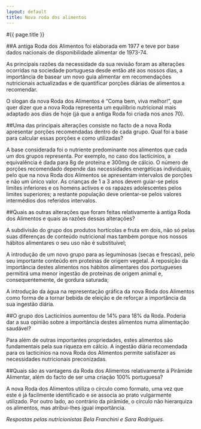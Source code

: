 ```yaml
---
layout: default
title: Nova roda dos alimentos
---
```


#{{ page.title }}

##A antiga Roda dos Alimentos foi elaborada em 1977 e teve por base dados nacionais de disponibilidade alimentar de 1973-74.

As principais razões da necessidade da sua revisão foram as alterações ocorridas na sociedade portuguesa desde então até aos nossos dias, a importância de basear um novo guia alimentar em recomendações nutricionais actualizadas e de quantificar porções diárias de alimentos a recomendar.

O slogan da nova Roda dos Alimentos é “Coma bem, viva melhor!”, que quer dizer que a nova Roda representa um equilíbrio nutricional mais adaptado aos dias de hoje (já que a antiga Roda foi criada nos anos 70).

##Uma das principais alterações consiste no facto de a nova Roda apresentar porções recomendadas dentro de cada grupo. Qual foi a base para calcular essas porções e como utilizadas?

A base considerada foi o nutriente predominante nos alimentos que cada um dos grupos representa. Por exemplo, no caso dos lacticínios, a equivalência é dada para 8g de proteína e 300mg de cálcio. O número de porções recomendado depende das necessidades energéticas individuais, pelo que na nova Roda dos Alimentos se apresentam intervalos de porções e não um único valor. As crianças de 1 a 3 anos devem guiar-se pelos limites inferiores e os homens activos e os rapazes adolescentes pelos limites superiores; a restante população deve orientar-se pelos valores intermédios dos referidos intervalos.

##Quais as outras alterações que foram feitas relativamente à antiga Roda dos Alimentos e quais as razões dessas alterações?

A subdivisão do grupo dos produtos hortícolas e fruta em dois, não só pelas suas diferenças de conteúdo nutricional mas também porque nos nossos hábitos alimentares o seu uso não é substituível;

A introdução de um novo grupo para as leguminosas (secas e frescas), pelo seu importante conteúdo em proteínas de origem vegetal. A reposição da importância destes alimentos nos hábitos alimentares dos portugueses permitirá uma menor ingestão de proteínas de origem animal e, consequentemente, de gordura saturada;

A introdução da água na representação gráfica da nova Roda dos Alimentos como forma de a tornar bebida de eleição e de reforçar a importância da sua ingestão diária.

##O grupo dos Lacticínios aumentou de 14% para 18% da Roda. Poderia dar a sua opinião sobre a importância destes alimentos numa alimentação saudável?

Para além de outras importantes propriedades, estes alimentos são fundamentais pela sua riqueza em cálcio. A ingestão diária recomendada para os lacticínios na nova Roda dos Alimentos permite satisfazer as necessidades nutricionais preconizadas.

##Quais são as vantagens da Roda dos Alimentos relativamente á Pirâmide Alimentar, além do facto de ser uma criação 100% portuguesa?

A nova Roda dos Alimentos utiliza o círculo como formato, uma vez que este é já facilmente identificado e se associa ao prato vulgarmente utilizado. Por outro lado, ao contrário da pirâmide, o círculo não hierarquiza os alimentos, mas atribui-lhes igual importância.

_Respostas pelas nutricionistas Bela Franchini e Sara Rodrigues_.